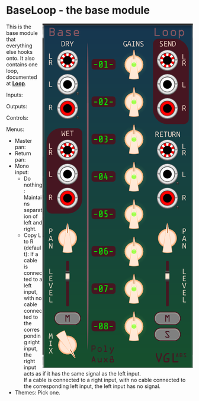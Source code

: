 # BaseLoop - the base module

<img src="BaseLoop.png" align="right">

This is the base module that everything else hooks onto. It also contains one loop, documented at **[Loop](loop.md)**.

Inputs:

Outputs:

Controls:

Menus:
- Master pan:
- Return pan:
- Mono input: 
	- Do nothing: Maintains separation of left and right.
	- Copy L to R (default): If a cable is connected to a left input, with no cable connected to the corresponding right input, the right input acts as if it has the same signal as the left input.  
If a cable is connected to a right input, with no cable connected to the corresponding left input, the left input has no signal.
- Themes: Pick one.

